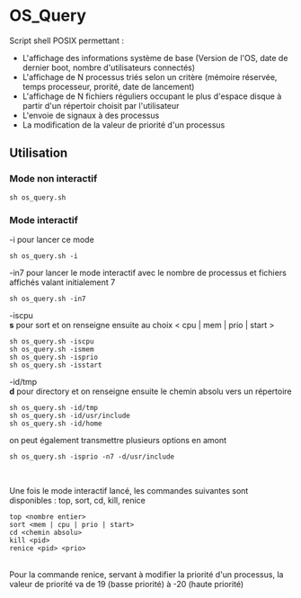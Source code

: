 # OS_Query
Script shell POSIX permettant :
- L'affichage des informations système de base (Version de l'OS, date de dernier boot, nombre d'utilisateurs connectés)
- L'affichage de N processus triés selon un critère (mémoire réservée, temps processeur, prorité, date de lancement)
- L'affichage de N fichiers réguliers occupant le plus d'espace disque à partir d'un répertoir choisit par l'utilisateur
- L'envoie de signaux à des processus
- La modification de la valeur de priorité d'un processus

## Utilisation

### Mode non interactif
```
sh os_query.sh
```

### Mode interactif
-i pour lancer ce mode
```
sh os_query.sh -i
```
-in7 pour lancer le mode interactif avec le nombre de processus et fichiers affichés valant initialement 7
```
sh os_query.sh -in7
```
-iscpu <br/>
**s** pour sort et on renseigne ensuite au choix < cpu | mem | prio | start >
```
sh os_query.sh -iscpu
sh os_query.sh -ismem
sh os_query.sh -isprio
sh os_query.sh -isstart
```
-id/tmp <br/>
**d** pour directory et on renseigne ensuite le chemin absolu vers un répertoire
```
sh os_query.sh -id/tmp
sh os_query.sh -id/usr/include
sh os_query.sh -id/home
```
on peut également transmettre plusieurs options en amont
```
sh os_query.sh -isprio -n7 -d/usr/include
```
<br/>

Une fois le mode interactif lancé, les commandes suivantes sont disponibles : top, sort, cd, kill, renice<br/>

```
top <nombre entier>
sort <mem | cpu | prio | start>
cd <chemin absolu>
kill <pid>
renice <pid> <prio>
```
<br/>
Pour la commande renice, servant à modifier la priorité d'un processus, la valeur de priorité va de 19 (basse priorité) à -20 (haute priorité)
